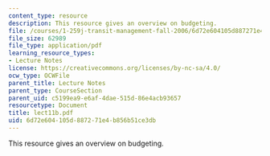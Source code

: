 ```yaml
---
content_type: resource
description: This resource gives an overview on budgeting.
file: /courses/1-259j-transit-management-fall-2006/6d72e604105d887271e4b856b51ce3db_lect11b.pdf
file_size: 62989
file_type: application/pdf
learning_resource_types:
- Lecture Notes
license: https://creativecommons.org/licenses/by-nc-sa/4.0/
ocw_type: OCWFile
parent_title: Lecture Notes
parent_type: CourseSection
parent_uid: c5199ea9-e6af-4dae-515d-86e4acb93657
resourcetype: Document
title: lect11b.pdf
uid: 6d72e604-105d-8872-71e4-b856b51ce3db
---
```

This resource gives an overview on budgeting.